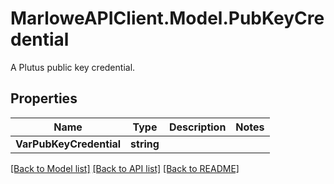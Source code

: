 # MarloweAPIClient.Model.PubKeyCredential
A Plutus public key credential.

## Properties

Name | Type | Description | Notes
------------ | ------------- | ------------- | -------------
**VarPubKeyCredential** | **string** |  | 

[[Back to Model list]](../README.md#documentation-for-models) [[Back to API list]](../README.md#documentation-for-api-endpoints) [[Back to README]](../README.md)

